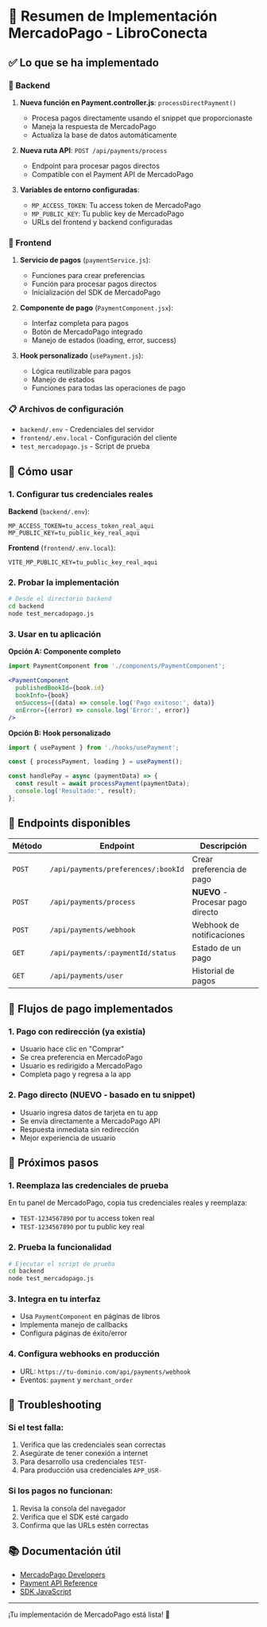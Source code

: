 # 🎯 Resumen de Implementación MercadoPago - LibroConecta

## ✅ Lo que se ha implementado

### 🔧 Backend
1. **Nueva función en Payment.controller.js**: `processDirectPayment()`
   - Procesa pagos directamente usando el snippet que proporcionaste
   - Maneja la respuesta de MercadoPago
   - Actualiza la base de datos automáticamente

2. **Nueva ruta API**: `POST /api/payments/process`
   - Endpoint para procesar pagos directos
   - Compatible con el Payment API de MercadoPago

3. **Variables de entorno configuradas**:
   - `MP_ACCESS_TOKEN`: Tu access token de MercadoPago
   - `MP_PUBLIC_KEY`: Tu public key de MercadoPago
   - URLs del frontend y backend configuradas

### 🎨 Frontend
1. **Servicio de pagos** (`paymentService.js`):
   - Funciones para crear preferencias
   - Función para procesar pagos directos
   - Inicialización del SDK de MercadoPago

2. **Componente de pago** (`PaymentComponent.jsx`):
   - Interfaz completa para pagos
   - Botón de MercadoPago integrado
   - Manejo de estados (loading, error, success)

3. **Hook personalizado** (`usePayment.js`):
   - Lógica reutilizable para pagos
   - Manejo de estados
   - Funciones para todas las operaciones de pago

### 📋 Archivos de configuración
- `backend/.env` - Credenciales del servidor
- `frontend/.env.local` - Configuración del cliente
- `test_mercadopago.js` - Script de prueba

## 🚀 Cómo usar

### 1. Configurar tus credenciales reales

**Backend** (`backend/.env`):
```env
MP_ACCESS_TOKEN=tu_access_token_real_aqui
MP_PUBLIC_KEY=tu_public_key_real_aqui
```

**Frontend** (`frontend/.env.local`):
```env
VITE_MP_PUBLIC_KEY=tu_public_key_real_aqui
```

### 2. Probar la implementación

```bash
# Desde el directorio backend
cd backend
node test_mercadopago.js
```

### 3. Usar en tu aplicación

**Opción A: Componente completo**
```jsx
import PaymentComponent from './components/PaymentComponent';

<PaymentComponent
  publishedBookId={book.id}
  bookInfo={book}
  onSuccess={(data) => console.log('Pago exitoso:', data)}
  onError={(error) => console.log('Error:', error)}
/>
```

**Opción B: Hook personalizado**
```jsx
import { usePayment } from './hooks/usePayment';

const { processPayment, loading } = usePayment();

const handlePay = async (paymentData) => {
  const result = await processPayment(paymentData);
  console.log('Resultado:', result);
};
```

## 🔗 Endpoints disponibles

| Método | Endpoint | Descripción |
|--------|----------|-------------|
| `POST` | `/api/payments/preferences/:bookId` | Crear preferencia de pago |
| `POST` | `/api/payments/process` | **NUEVO** - Procesar pago directo |
| `POST` | `/api/payments/webhook` | Webhook de notificaciones |
| `GET` | `/api/payments/:paymentId/status` | Estado de un pago |
| `GET` | `/api/payments/user` | Historial de pagos |

## 📱 Flujos de pago implementados

### 1. Pago con redirección (ya existía)
- Usuario hace clic en "Comprar"
- Se crea preferencia en MercadoPago
- Usuario es redirigido a MercadoPago
- Completa pago y regresa a la app

### 2. Pago directo (NUEVO - basado en tu snippet)
- Usuario ingresa datos de tarjeta en tu app
- Se envía directamente a MercadoPago API
- Respuesta inmediata sin redirección
- Mejor experiencia de usuario

## 🎯 Próximos pasos

### 1. Reemplaza las credenciales de prueba
En tu panel de MercadoPago, copia tus credenciales reales y reemplaza:
- `TEST-1234567890` por tu access token real
- `TEST-1234567890` por tu public key real

### 2. Prueba la funcionalidad
```bash
# Ejecutar el script de prueba
cd backend
node test_mercadopago.js
```

### 3. Integra en tu interfaz
- Usa `PaymentComponent` en páginas de libros
- Implementa manejo de callbacks
- Configura páginas de éxito/error

### 4. Configura webhooks en producción
- URL: `https://tu-dominio.com/api/payments/webhook`
- Eventos: `payment` y `merchant_order`

## 🔧 Troubleshooting

### Si el test falla:
1. Verifica que las credenciales sean correctas
2. Asegúrate de tener conexión a internet
3. Para desarrollo usa credenciales `TEST-`
4. Para producción usa credenciales `APP_USR-`

### Si los pagos no funcionan:
1. Revisa la consola del navegador
2. Verifica que el SDK esté cargado
3. Confirma que las URLs estén correctas

## 📚 Documentación útil

- [MercadoPago Developers](https://www.mercadopago.cl/developers/es/reference)
- [Payment API Reference](https://documenter.getpostman.com/view/15366798/2sAXjKasp4#51c4626b-c617-490b-b520-5dcc5ee4ac47)
- [SDK JavaScript](https://github.com/mercadopago/sdk-js)

---

¡Tu implementación de MercadoPago está lista! 🎉
